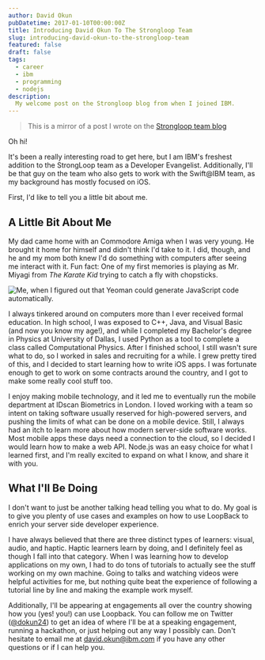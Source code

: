 ```yaml
---
author: David Okun
pubDatetime: 2017-01-10T00:00:00Z
title: Introducing David Okun To The Strongloop Team
slug: introducing-david-okun-to-the-strongloop-team
featured: false
draft: false
tags:
  - career
  - ibm
  - programming
  - nodejs
description:
  My welcome post on the Strongloop blog from when I joined IBM.
---
```


> This is a mirror of a post I wrote on the [Strongloop team blog](https://strongloop.com/strongblog/introducing-david-okun-strongloop-developer-evangelist/)

Oh hi!

It's been a really interesting road to get here, but I am IBM's freshest addition to the StrongLoop team as a Developer Evangelist. Additionally, I'll be that guy on the team who also gets to work with the Swift@IBM team, as my background has mostly focused on iOS.

First, I'd like to tell you a little bit about me.

## A Little Bit About Me

My dad came home with an Commodore Amiga when I was very young. He brought it home for himself and didn't think I'd take to it. I did, though, and he and my mom both knew I'd do something with computers after seeing me interact with it. Fun fact: One of my first memories is playing as Mr. Miyagi from _The Karate Kid_ trying to catch a fly with chopsticks.

![Me, when I figured out that Yeoman could generate JavaScript code automatically.](@assets/images/2017-01-10/photo1-297x300.png)

I always tinkered around on computers more than I ever received formal education. In high school, I was exposed to C++, Java, and Visual Basic (and now you know my age!), and while I completed my Bachelor's degree in Physics at University of Dallas, I used Python as a tool to complete a class called Computational Physics. After I finished school, I still wasn't sure what to do, so I worked in sales and recruiting for a while. I grew pretty tired of this, and I decided to start learning how to write iOS apps. I was fortunate enough to get to work on some contracts around the country, and I got to make some really cool stuff too.

I enjoy making mobile technology, and it led me to eventually run the mobile department at IDscan Biometrics in London. I loved working with a team so intent on taking software usually reserved for high-powered servers, and pushing the limits of what can be done on a mobile device. Still, I always had an itch to learn more about how modern server-side software works. Most mobile apps these days need a connection to the cloud, so I decided I would learn how to make a web API. Node.js was an easy choice for what I learned first, and I'm really excited to expand on what I know, and share it with you.

## What I'll Be Doing

I don't want to just be another talking head telling you what to do. My goal is to give you plenty of use cases and examples on how to use LoopBack to enrich your server side developer experience.

I have always believed that there are three distinct types of learners: visual, audio, and haptic. Haptic learners learn by doing, and I definitely feel as though I fall into that category. When I was learning how to develop applications on my own, I had to do tons of tutorials to actually see the stuff working on my own machine. Going to talks and watching videos were helpful activities for me, but nothing quite beat the experience of following a tutorial line by line and making the example work myself.

Additionally, I'll be appearing at engagements all over the country showing how you (yes! you!) can use Loopback. You can follow me on Twitter ([@dokun24](https://twitter.com/dokun24)) to get an idea of where I'll be at a speaking engagement, running a hackathon, or just helping out any way I possibly can. Don't hesitate to email me at <david.okun@ibm.com> if you have any other questions or if I can help you.